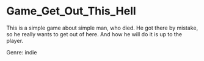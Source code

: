 # Game_Get_Out_This_Hell
 This is a simple game about simple man, who died. He got there by mistake, so he really wants to get out of here. And how he will do it is up to the player.

Genre: indie
